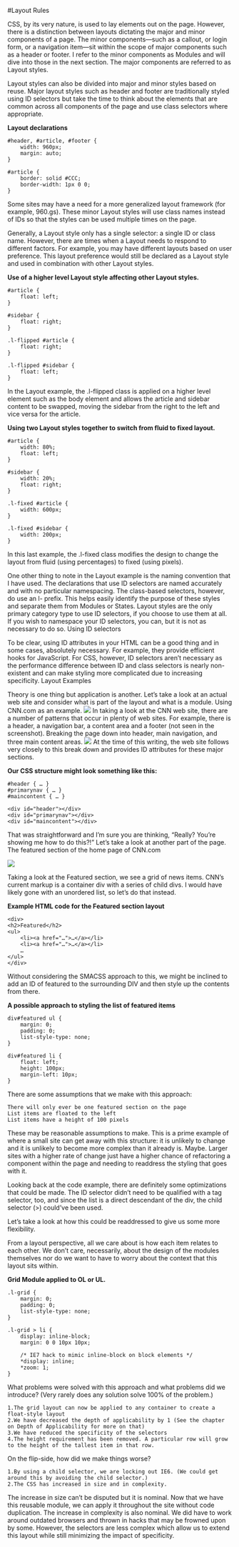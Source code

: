 
#Layout Rules

CSS, by its very nature, is used to lay elements out on the page. However, there is a distinction between layouts dictating the major and minor components of a page. The minor components—such as a callout, or login form, or a navigation item—sit within the scope of major components such as a header or footer. I refer to the minor components as Modules and will dive into those in the next section. The major components are referred to as Layout styles.

Layout styles can also be divided into major and minor styles based on reuse. Major layout styles such as header and footer are traditionally styled using ID selectors but take the time to think about the elements that are common across all components of the page and use class selectors where appropriate.

**Layout declarations**
```
#header, #article, #footer {
    width: 960px;
    margin: auto;
}

#article {
    border: solid #CCC;
    border-width: 1px 0 0;
}
```
Some sites may have a need for a more generalized layout framework (for example, 960.gs). These minor Layout styles will use class names instead of IDs so that the styles can be used multiple times on the page.

Generally, a Layout style only has a single selector: a single ID or class name. However, there are times when a Layout needs to respond to different factors. For example, you may have different layouts based on user preference. This layout preference would still be declared as a Layout style and used in combination with other Layout styles.

**Use of a higher level Layout style affecting other Layout styles.**
```
#article {
    float: left;
}

#sidebar {
    float: right;
}

.l-flipped #article {
    float: right;
}

.l-flipped #sidebar {
    float: left;
}
```
In the Layout example, the .l-flipped class is applied on a higher level element such as the body element and allows the article and sidebar content to be swapped, moving the sidebar from the right to the left and vice versa for the article.

**Using two Layout styles together to switch from fluid to fixed layout.**
```
#article {
    width: 80%;
    float: left;
}

#sidebar {
    width: 20%;
    float: right;
}

.l-fixed #article {
    width: 600px;
}

.l-fixed #sidebar {
    width: 200px;
}
```
In this last example, the .l-fixed class modifies the design to change the layout from fluid (using percentages) to fixed (using pixels).

One other thing to note in the Layout example is the naming convention that I have used. The declarations that use ID selectors are named accurately and with no particular namespacing. The class-based selectors, however, do use an l- prefix. This helps easily identify the purpose of these styles and separate them from Modules or States. Layout styles are the only primary category type to use ID selectors, if you choose to use them at all. If you wish to namespace your ID selectors, you can, but it is not as necessary to do so.
Using ID selectors

To be clear, using ID attributes in your HTML can be a good thing and in some cases, absolutely necessary. For example, they provide efficient hooks for JavaScript. For CSS, however, ID selectors aren’t necessary as the performance difference between ID and class selectors is nearly non-existent and can make styling more complicated due to increasing specificity.
Layout Examples

Theory is one thing but application is another. Let’s take a look at an actual web site and consider what is part of the layout and what is a module.
Using CNN.com as an example.
![](/images/lyt-cnn0.png)
In taking a look at the CNN web site, there are a number of patterns that occur in plenty of web sites. For example, there is a header, a navigation bar, a content area and a footer (not seen in the screenshot).
Breaking the page down into header, main navigation, and three main content areas.
![](/images/lyt-cnn1.png)
At the time of this writing, the web site follows very closely to this break down and provides ID attributes for these major sections.

**Our CSS structure might look something like this:**
```
#header { … }
#primarynav { … }
#maincontent { … }

<div id="header"></div>
<div id="primarynav"></div>
<div id="maincontent"></div>
```
That was straightforward and I’m sure you are thinking, “Really? You’re showing me how to do this?!” Let’s take a look at another part of the page.
The featured section of the home page of CNN.com

![](/images/lyt-cnn-ft0.png)

Taking a look at the Featured section, we see a grid of news items. CNN’s current markup is a container div with a series of child divs. I would have likely gone with an unordered list, so let’s do that instead.

**Example HTML code for the Featured section layout**
```
<div>
<h2>Featured</h2>
<ul>
    <li><a href="…">…</a></li>
    <li><a href="…">…</a></li>
    …
</ul>
</div>
```
Without considering the SMACSS approach to this, we might be inclined to add an ID of featured to the surrounding DIV and then style up the contents from there.

**A possible approach to styling the list of featured items**
```
div#featured ul { 
    margin: 0;
    padding: 0;
    list-style-type: none;
}

div#featured li {
    float: left;
    height: 100px;
    margin-left: 10px;
}
```
There are some assumptions that we make with this approach:

    There will only ever be one featured section on the page
    List items are floated to the left
    List items have a height of 100 pixels

These may be reasonable assumptions to make. This is a prime example of where a small site can get away with this structure: it is unlikely to change and it is unlikely to become more complex than it already is. Maybe. Larger sites with a higher rate of change just have a higher chance of refactoring a component within the page and needing to readdress the styling that goes with it.

Looking back at the code example, there are definitely some optimizations that could be made. The ID selector didn’t need to be qualified with a tag selector, too, and since the list is a direct descendant of the div, the child selector (>) could’ve been used.

Let’s take a look at how this could be readdressed to give us some more flexibility.

From a layout perspective, all we care about is how each item relates to each other. We don’t care, necessarily, about the design of the modules themselves nor do we want to have to worry about the context that this layout sits within.

**Grid Module applied to OL or UL.**
```
.l-grid {
    margin: 0;
    padding: 0;
    list-style-type: none;
}

.l-grid > li {
    display: inline-block;
    margin: 0 0 10px 10px; 
    
    /* IE7 hack to mimic inline-block on block elements */
    *display: inline;
    *zoom: 1;
}
```
What problems were solved with this approach and what problems did we introduce? (Very rarely does any solution solve 100% of the problem.)

    1.The grid layout can now be applied to any container to create a float-style layout
    2.We have decreased the depth of applicability by 1 (See the chapter on Depth of Applicability for more on that)
    3.We have reduced the specificity of the selectors
    4.The height requirement has been removed. A particular row will grow to the height of the tallest item in that row.

On the flip-side, how did we make things worse?

    1.By using a child selector, we are locking out IE6. (We could get around this by avoiding the child selector.)
    2.The CSS has increased in size and in complexity.

The increase in size can’t be disputed but it is nominal. Now that we have this reusable module, we can apply it throughout the site without code duplication. The increase in complexity is also nominal. We did have to work around outdated browsers and thrown in hacks that may be frowned upon by some. However, the selectors are less complex which allow us to extend this layout while still minimizing the impact of specificity.
